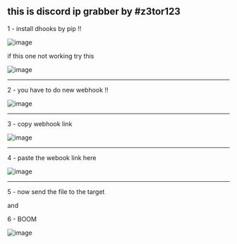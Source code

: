 this is discord ip grabber by #z3tor123
---
1 - install dhooks by pip !!

![image](https://user-images.githubusercontent.com/72771279/135185240-29fcc648-3fa2-40c6-83aa-e39132513c4f.png)


if this one not working try this

![image](https://user-images.githubusercontent.com/72771279/135185260-4ce9ad83-34d1-43df-95da-bd04525ab112.png)

---
2 - you have to do new webhook !!

![image](https://user-images.githubusercontent.com/72771279/135181768-fac72361-3bd8-46df-bc20-0296a7552187.png)

----

3 - copy webhook link

![image](https://user-images.githubusercontent.com/72771279/135181804-7ec2c1a9-6b04-4597-a80a-831cebd5b862.png)

----

4 - paste the webook link here

![image](https://user-images.githubusercontent.com/72771279/135181889-a365340e-207f-40b9-8c23-5284812eb054.png)

---
5 - now send the file to the target

and

6 - BOOM

![image](https://user-images.githubusercontent.com/72771279/135181972-72d988c1-dc56-4f63-b031-5159e1bbcc5e.png)
